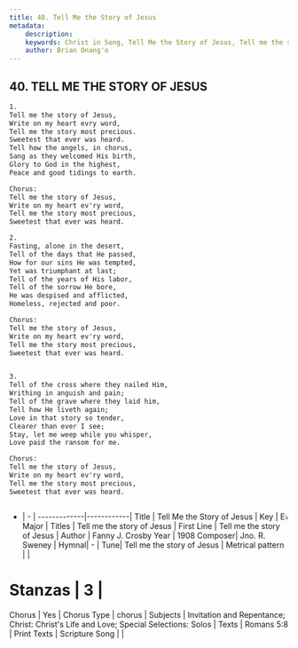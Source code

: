 ```yaml
---
title: 40. Tell Me the Story of Jesus
metadata:
    description: 
    keywords: Christ in Song, Tell Me the Story of Jesus, Tell me the story of Jesus, Tell me the story of Jesus
    author: Brian Onang'o
---
```



## 40. TELL ME THE STORY OF JESUS

```txt
1.
Tell me the story of Jesus,
Write on my heart evry word,
Tell me the story most precious.
Sweetest that ever was heard.
Tell how the angels, in chorus,
Sang as they welcomed His birth,
Glory to God in the highest,
Peace and good tidings to earth.

Chorus:
Tell me the story of Jesus,
Write on my heart ev'ry word,
Tell me the story most precious,
Sweetest that ever was heard.

2.
Fasting, alone in the desert,
Tell of the days that He passed,
How for our sins He was tempted,
Yet was triumphant at last;
Tell of the years of His labor,
Tell of the sorrow He bore,
He was despised and afflicted,
Homeless, rejected and poor. 

Chorus:
Tell me the story of Jesus,
Write on my heart ev'ry word,
Tell me the story most precious,
Sweetest that ever was heard.


3.
Tell of the cross where they nailed Him,
Writhing in anguish and pain;
Tell of the grave where they laid him,
Tell how He liveth again;
Love in that story so tender,
Clearer than ever I see;
Stay, let me weep while you whisper,
Love paid the ransom for me. 

Chorus:
Tell me the story of Jesus,
Write on my heart ev'ry word,
Tell me the story most precious,
Sweetest that ever was heard.



```

- |   -  |
-------------|------------|
Title | Tell Me the Story of Jesus |
Key | E♭ Major |
Titles | Tell me the story of Jesus |
First Line | Tell me the story of Jesus |
Author | Fanny J. Crosby
Year | 1908
Composer| Jno. R. Sweney |
Hymnal|  - |
Tune| Tell me the story of Jesus |
Metrical pattern | |
# Stanzas | 3 |
Chorus | Yes |
Chorus Type | chorus |
Subjects | Invitation and Repentance; Christ: Christ's Life and Love; Special Selections: Solos |
Texts | Romans 5:8 |
Print Texts | 
Scripture Song |  |
  
